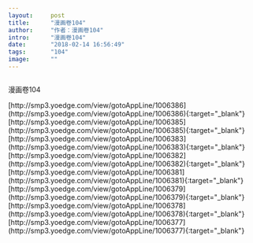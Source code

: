 ```yaml
---
layout:     post
title:      "漫画卷104"
author:     "作者：漫画卷104"
intro:      "漫画卷104"
date:       "2018-02-14 16:56:49"
tags:       "104"
image:      ""
---
```

<div style="text-align: center">
<p><img src=""/></p>
</div>
<p class="post-meta">
<span>漫画卷104</span>
</p>
[http://smp3.yoedge.com/view/gotoAppLine/1006386](http://smp3.yoedge.com/view/gotoAppLine/1006386){:target="_blank"}
[http://smp3.yoedge.com/view/gotoAppLine/1006385](http://smp3.yoedge.com/view/gotoAppLine/1006385){:target="_blank"}
[http://smp3.yoedge.com/view/gotoAppLine/1006383](http://smp3.yoedge.com/view/gotoAppLine/1006383){:target="_blank"}
[http://smp3.yoedge.com/view/gotoAppLine/1006382](http://smp3.yoedge.com/view/gotoAppLine/1006382){:target="_blank"}
[http://smp3.yoedge.com/view/gotoAppLine/1006381](http://smp3.yoedge.com/view/gotoAppLine/1006381){:target="_blank"}
[http://smp3.yoedge.com/view/gotoAppLine/1006379](http://smp3.yoedge.com/view/gotoAppLine/1006379){:target="_blank"}
[http://smp3.yoedge.com/view/gotoAppLine/1006378](http://smp3.yoedge.com/view/gotoAppLine/1006378){:target="_blank"}
[http://smp3.yoedge.com/view/gotoAppLine/1006377](http://smp3.yoedge.com/view/gotoAppLine/1006377){:target="_blank"}


